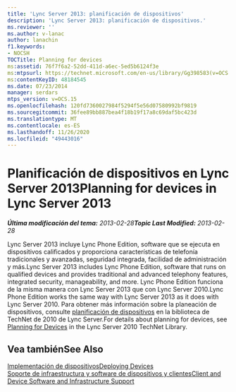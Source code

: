 ```yaml
---
title: 'Lync Server 2013: planificación de dispositivos'
description: 'Lync Server 2013: planificación de dispositivos.'
ms.reviewer: ''
ms.author: v-lanac
author: lanachin
f1.keywords:
- NOCSH
TOCTitle: Planning for devices
ms:assetid: 76f7f6a2-52dd-411d-a6ec-5ed5b6124f3e
ms:mtpsurl: https://technet.microsoft.com/en-us/library/Gg398583(v=OCS.15)
ms:contentKeyID: 48184545
ms.date: 07/23/2014
manager: serdars
mtps_version: v=OCS.15
ms.openlocfilehash: 120fd7360027984f5294f5e56d07580992bf9819
ms.sourcegitcommit: 36fee89bb887bea4f18b19f17a8c69daf5bc423d
ms.translationtype: MT
ms.contentlocale: es-ES
ms.lasthandoff: 11/26/2020
ms.locfileid: "49443016"
---
```

# <a name="planning-for-devices-in-lync-server-2013"></a><span data-ttu-id="9a5ea-103">Planificación de dispositivos en Lync Server 2013</span><span class="sxs-lookup"><span data-stu-id="9a5ea-103">Planning for devices in Lync Server 2013</span></span>

<div data-xmlns="http://www.w3.org/1999/xhtml">

<div class="topic" data-xmlns="http://www.w3.org/1999/xhtml" data-msxsl="urn:schemas-microsoft-com:xslt" data-cs="https://msdn.microsoft.com/">

<div data-asp="https://msdn2.microsoft.com/asp">



</div>

<div id="mainSection">

<div id="mainBody"><span data-ttu-id="9a5ea-104">

<span> </span></span><span class="sxs-lookup"><span data-stu-id="9a5ea-104">

<span> </span></span></span>

<span data-ttu-id="9a5ea-105">_**Última modificación del tema:** 2013-02-28_</span><span class="sxs-lookup"><span data-stu-id="9a5ea-105">_**Topic Last Modified:** 2013-02-28_</span></span>

<span data-ttu-id="9a5ea-106">Lync Server 2013 incluye Lync Phone Edition, software que se ejecuta en dispositivos calificados y proporciona características de telefonía tradicionales y avanzadas, seguridad integrada, facilidad de administración y más.</span><span class="sxs-lookup"><span data-stu-id="9a5ea-106">Lync Server 2013 includes Lync Phone Edition, software that runs on qualified devices and provides traditional and advanced telephony features, integrated security, manageability, and more.</span></span> <span data-ttu-id="9a5ea-107">Lync Phone Edition funciona de la misma manera con Lync Server 2013 que con Lync Server 2010.</span><span class="sxs-lookup"><span data-stu-id="9a5ea-107">Lync Phone Edition works the same way with Lync Server 2013 as it does with Lync Server 2010.</span></span> <span data-ttu-id="9a5ea-108">Para obtener más información sobre la planeación de dispositivos, consulte [planificación de dispositivos](https://go.microsoft.com/fwlink/p/?linkid=285880) en la biblioteca de TechNet de 2010 de Lync Server.</span><span class="sxs-lookup"><span data-stu-id="9a5ea-108">For details about planning for devices, see [Planning for Devices](https://go.microsoft.com/fwlink/p/?linkid=285880) in the Lync Server 2010 TechNet Library.</span></span>

<div>

## <a name="see-also"></a><span data-ttu-id="9a5ea-109">Vea también</span><span class="sxs-lookup"><span data-stu-id="9a5ea-109">See Also</span></span>


[<span data-ttu-id="9a5ea-110">Implementación de dispositivos</span><span class="sxs-lookup"><span data-stu-id="9a5ea-110">Deploying Devices</span></span>](https://go.microsoft.com/fwlink/p/?linkid=285881)  
[<span data-ttu-id="9a5ea-111">Soporte de infraestructura y software de dispositivos y clientes</span><span class="sxs-lookup"><span data-stu-id="9a5ea-111">Client and Device Software and Infrastructure Support</span></span>](https://go.microsoft.com/fwlink/p/?linkid=285882)  
  

<span data-ttu-id="9a5ea-112"></div>

</div>

<span> </span>

</div>

</div>

</span><span class="sxs-lookup"><span data-stu-id="9a5ea-112"></div>

</div>

<span> </span>

</div>

</div>

</span></span></div>

